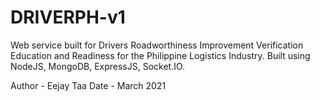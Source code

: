 # DRIVERPH-v1

Web service built for Drivers Roadworthiness Improvement Verification Education and Readiness for the Philippine Logistics Industry. Built using NodeJS, MongoDB, ExpressJS, Socket.IO.





Author - Eejay Taa
Date - March 2021
